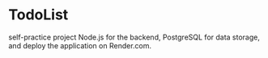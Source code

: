 # TodoList

self-practice project Node.js for the backend, PostgreSQL for data storage, and deploy the application on Render.com.
